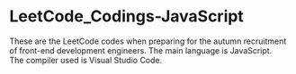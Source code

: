 # LeetCode_Codings-JavaScript
These are the LeetCode codes when preparing for the autumn recruitment of front-end development engineers.
The main language is JavaScript.<br>
The compiler used is Visual Studio Code.<br>
